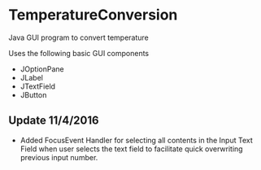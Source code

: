 # TemperatureConversion
Java GUI program to convert temperature

Uses the following basic GUI components
- JOptionPane
- JLabel
- JTextField
- JButton

## Update 11/4/2016
- Added FocusEvent Handler for selecting all contents in the Input Text Field when user selects the text field to facilitate quick overwriting previous input number.
